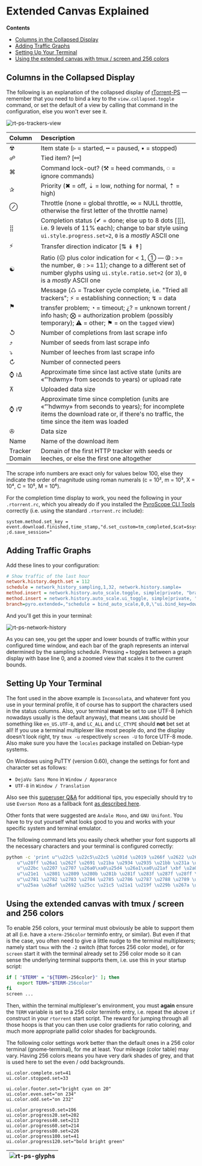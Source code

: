 # Extended Canvas Explained

**Contents**

  * [Columns in the Collapsed Display](#columns-in-the-collapsed-display)
  * [Adding Traffic Graphs](#adding-traffic-graphs)
  * [Setting Up Your Terminal](#setting-up-your-terminal)
  * [Using the extended canvas with tmux / screen and 256 colors](#using-the-extended-canvas-with-tmux--screen-and-256-colors)


## Columns in the Collapsed Display

The following is an explanation of the collapsed display of [rTorrent-PS](RtorrentExtended.md)
— remember that you need to bind a key to the `view.collapsed.toggle` command,
or set the default of a view by calling that command in the configuration,
else you won't ever see it.

![rt-ps-trackers-view](https://raw.githubusercontent.com/pyroscope/rtorrent-ps/master/docs/_static/img/rt-ps-trackers-view.png)

| **Column** | **Description** |
|:-----------|:----------------|
| ☢ | Item state (▹ = started, ╍ = paused, ▪ = stopped) |
| ☍ | Tied item? [⚯] |
| ⌘ | Command lock-out? (⚒ = heed commands, ◌ = ignore commands) |
| ✰ | Priority (✖ = off, ⇣ = low, nothing for normal, ⇡ = high) |
| ⊘ | Throttle (none = global throttle, ∞ = NULL throttle, otherwise the first letter of the throttle name) |
| ⣿ | Completion status (✔ = done; else up to 8 dots [⣿], i.e. 9 levels of 11% each); change to bar style using `ui.style.progress.set=2`, `0` is a _mostly_ ASCII one |
| ⚡ | Transfer direction indicator [⇅ ↡ ↟] |
| ☯ | Ratio (☹  plus color indication for < 1, ➀  — ➉ : >= the number, ⊛ : >= 11); change to a different set of number glyphs using `ui.style.ratio.set=2` (or `3`), `0` is a _mostly_ ASCII one |
| ⚑ | Message (♺ = Tracker cycle complete, i.e. "Tried all trackers"; ⚡ = establishing connection; ↯ = data transfer problem; ◔ = timeout; ¿? = unknown torrent / info hash; ⨂ = authorization problem (possibly temporary); ⚠ = other; ⚑ = on the `tagged` view) |
| ↺ | Number of completions from last scrape info |
| ⤴ | Number of seeds from last scrape info |
| ⤵ | Number of leeches from last scrape info |
| ↻ | Number of connected peers |
| ⌚ ≀∆ | Approximate time since last active state (units are «”’hdwmy» from seconds to years) or upload rate |
| ⊼ | Uploaded data size |
| ⌚ ≀∇ | Approximate time since completion (units are «”’hdwmy» from seconds to years); for incomplete items the download rate or, if there's no traffic, the time since the item was loaded |
| ✇ | Data size |
| Name | Name of the download item |
| Tracker Domain | Domain of the first HTTP tracker with seeds or leeches, or else the first one altogether |

The scrape info numbers are exact only for values below 100,
else they indicate the order of magnitude using roman numerals
(c = 10², m = 10³, X = 10⁴, C = 10⁵, M = 10⁶).

For the completion time display to work, you need the following in your `.rtorrent.rc`,
which you already do if you installed the [PyroScope CLI Tools](https://pyrocore.readthedocs.org/) correctly
(i.e. using the standard `.rtorrent.rc` include):

```
system.method.set_key = event.download.finished,time_stamp,"d.set_custom=tm_completed,$cat=$system.time= ;d.save_session="
```


## Adding Traffic Graphs

Add these lines to your configuration:

```ini
# Show traffic of the last hour
network.history.depth.set = 112
schedule = network_history_sampling,1,32, network.history.sample=
method.insert = network.history.auto_scale.toggle, simple|private, "branch=network.history.auto_scale=,\"network.history.auto_scale.set=0\",\"network.history.auto_scale.set=1\""
method.insert = network.history.auto_scale.ui_toggle, simple|private, "network.history.auto_scale.toggle= ;network.history.refresh="
branch=pyro.extended=,"schedule = bind_auto_scale,0,0,\"ui.bind_key=download_list,=,network.history.auto_scale.ui_toggle=\""
```

And you'll get this in your terminal:

![rt-ps-network-history](https://raw.githubusercontent.com/pyroscope/rtorrent-ps/master/docs/_static/img/rt-ps-network-history.png)

As you can see, you get the upper and lower bounds of traffic
within your configured time window, and each bar of the graph
represents an interval determined by the sampling schedule.
Pressing `=` toggles between a graph display with base line 0,
and a zoomed view that scales it to the current bounds.


## Setting Up Your Terminal

The font used in the above example is `Inconsolata`,
and whatever font you use in your terminal profile,
it of course has to support the characters used in the status columns.
Also, your terminal **must** be set to use UTF-8
(which nowadays usually is the default anyway),
that means `LANG` should be something like `en_US.UTF-8`,
and `LC_ALL` and `LC_CTYPE` should **not** bet set at all!
If you use a terminal multiplexer like most people do,
and the display doesn't look right, try `tmux -u` respectively
`screen -U` to force UTF-8 mode. Also make sure you have the
`locales` package installed on Debian-type systems.

On Windows using PuTTY (version 0.60), change the settings for font and character set as follows:

  * `DejaVu Sans Mono` in `Window / Appearance`
  * `UTF-8` in `Window / Translation`

Also see this [superuser Q&A](http://superuser.com/questions/393834/how-to-configure-putty-to-display-these-characters) for additional tips, you especially should try to use `Everson Mono` as a fallback font [as described here](http://superuser.com/a/764855).

Other fonts that were suggested are `Andale Mono`, and `GNU Unifont`.
You have to try out yourself what looks good to you and works
with your specific system and terminal emulator.

The following command lets you easily check whether your font supports all the necessary characters and your terminal is configured correctly:

```sh
python -c 'print u"\u22c5 \u22c5\u22c5 \u201d \u2019 \u266f \u2622 \u260d \u2318 \u2730 \u2298 " \
    u"\u28ff \u26a1 \u262f \u2691 \u21ba \u2934 \u2935 \u21bb \u231a \u2240\u2206 " \
    u"\u22bc \u2207 \u2707 \u26a0\xa0\u25d4 \u26a1\xa0\u21af \xbf \u2a02 \u2716 \u21e3 " \
    u"\u21e1  \u2801 \u2809 \u280b \u281b \u281f \u283f \u287f \u28ff \u2639 \u2780 " \
    u"\u2781 \u2782 \u2783 \u2784 \u2785 \u2786 \u2787 \u2788 \u2789 \u25b9\xa0\u254d " \
    u"\u25aa \u26af \u2692 \u25cc \u21c5 \u21a1 \u219f \u229b \u267a \u221e ".encode("utf8")'
```


## Using the extended canvas with tmux / screen and 256 colors ##

To enable 256 colors, your terminal must obviously be able to support them at all
(i.e. have a `xterm-256color` terminfo entry, or similar). But even if that is the case,
you often need to give a little nudge to the terminal multiplexers;
namely start `tmux` with the `-2` switch (that forces 256 color mode),
or for `screen` start it with the terminal already set to 256 color mode
so it can sense the underlying terminal supports them,
i.e. use this in your startup script:

```sh
if [ "$TERM" = "${TERM%-256color}" ]; then
    export TERM="$TERM-256color"
fi
screen ...
```

Then, within the terminal multiplexer's environment,
you must **again** ensure the `TERM` variable is set to a 256 color terminfo entry,
i.e. repeat the above `if` construct in your `rtorrent` start script.
The reward for jumping through all those hoops is that you can then use
color gradients for ratio coloring, and much more appropriate pallid color
shades for backgrounds.

The following color settings work better than the default ones in a
256 color terminal (gnome-terminal), for me at least.
Your mileage (color table) may vary.
Having 256 colors means you have very dark shades of grey,
and that is used here to set the even / odd backgrounds.

```
ui.color.complete.set=41
ui.color.stopped.set=33

ui.color.footer.set="bright cyan on 20"
ui.color.even.set="on 234"
ui.color.odd.set="on 232"

ui.color.progress0.set=196
ui.color.progress20.set=202
ui.color.progress40.set=213
ui.color.progress60.set=214
ui.color.progress80.set=226
ui.color.progress100.set=41
ui.color.progress120.set="bold bright green"
```

| ![rt-ps-glyphs](https://raw.githubusercontent.com/pyroscope/rtorrent-ps/master/docs/_static/img/rt-ps-glyphs.png) |
|:----|

